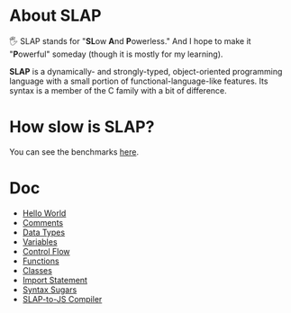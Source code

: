 # About SLAP
🖐 SLAP stands for "**SL**ow **A**nd **P**owerless." And I hope to make it "**P**owerful" someday (though it is mostly for my learning).

**SLAP** is a dynamically- and strongly-typed, object-oriented programming language with a small portion of functional-language-like features. Its syntax is a member of the C family with a bit of difference.

# How slow is SLAP?
You can see the benchmarks [here](https://github.com/bichanna/slap/tree/master/benchmarks#readme).

# Doc
 - [Hello World](https://github.com/bichanna/slap/blob/master/docs/syntax_doc/hello_world.md#hello-world)
 - [Comments](https://github.com/bichanna/slap/blob/master/docs/syntax_doc/comments.md#comments) 
 - [Data Types](https://github.com/bichanna/slap/blob/master/docs/syntax_doc/data_types.md#data-types)
 - [Variables](https://github.com/bichanna/slap/blob/master/docs/syntax_doc/variables.md#variables)
 - [Control Flow](https://github.com/bichanna/slap/blob/master/docs/syntax_doc/control_flow.md#control-flow)
 - [Functions](https://github.com/bichanna/slap/blob/master/docs/syntax_doc/functions.md#functions)
 - [Classes](https://github.com/bichanna/slap/blob/master/docs/syntax_doc/classes.md#classes)
 - [Import Statement](https://github.com/bichanna/slap/blob/master/docs/syntax_doc/import.md#import-statement)
 - [Syntax Sugars](https://github.com/bichanna/slap/blob/master/docs/syntax_doc/syntax_sugars.md#--expression)
 - [SLAP-to-JS Compiler](https://github.com/bichanna/slap/blob/master/docs/slap-to-js-compiler)